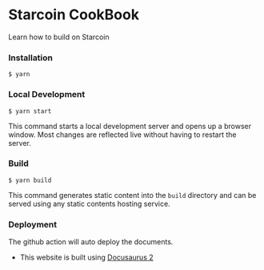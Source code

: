 # Starcoin CookBook

Learn how to build on Starcoin

### Installation

```
$ yarn
```

### Local Development

```
$ yarn start
```

This command starts a local development server and opens up a browser window. Most changes are reflected live without having to restart the server.

### Build

```
$ yarn build
```

This command generates static content into the `build` directory and can be served using any static contents hosting service.

### Deployment

The github action will auto deploy the documents.

* This website is built using [Docusaurus 2](https://docusaurus.io/)
